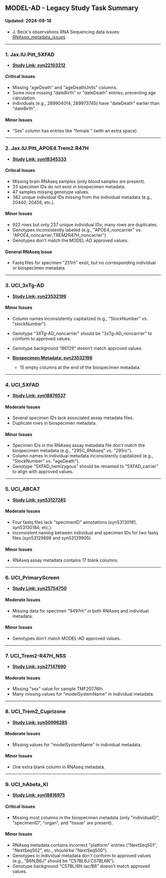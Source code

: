 ## **MODEL-AD - Legacy Study Task Summary**
#### Updated: 2024-09-18

- J. Beck's observations RNA Sequencing data issues: [RNAseq_metadata_issues](docs/MODEL-AD_RNAseq_metadata_issues.md)

---

### **1. Jax.IU.Pitt_5XFAD**  
- **[Study Link: syn22103212](https://www.synapse.org/#!Synapse:syn22103212)**  

#### **Critical Issues**  
- Missing "ageDeath" and "ageDeathUnits" columns.  
- Some mice missing "dateBirth" or "dateDeath" entries, preventing age calculation.  
- Individuals (e.g., 289904014, 289973785) have "dateDeath" earlier than "dateBirth".

#### **Minor Issues**  
- "Sex" column has entries like "female " (with an extra space).

---

### **2. Jax.IU.Pitt_APOE4.Trem2.R47H**  
- **[Study Link: syn18345333](https://www.synapse.org/#!Synapse:syn18345333)**  

#### **Critical Issues**  
- Missing brain RNAseq samples (only blood samples are present).  
- 33 specimen IDs do not exist in biospecimen metadata.  
- 47 samples missing genotype values.  
- 382 unique individual IDs missing from the individual metadata (e.g., 20440, 20456, etc.).

#### **Minor Issues**  
- 922 rows but only 237 unique individual IDs; many rows are duplicates.  
- Genotypes inconsistently labeled (e.g., "APOE4_noncarrier" vs. "APOE4_noncarrier;TREM2R47H_noncarrier").  
- Genotypes don't match the MODEL-AD approved values.

#### **General RNAseq Issue**  
- Fastq files for specimen "251rh" exist, but no corresponding individual or biospecimen metadata.

---

### **3. UCI_3xTg-AD**  
- **[Study Link: syn23532199](https://www.synapse.org/#!Synapse:syn23532199)**  

#### **Minor Issues**  
- Column names inconsistently capitalized (e.g., "StockNumber" vs. "stockNumber").  
- Genotype "3XTg-AD_noncarrier" should be "3xTg-AD_noncarrier" to conform to approved values.  
- Genotype background "B6129" doesn't match approved values.

- **[Biospecimen Metadata: syn23532198](https://www.synapse.org/#!Synapse:syn23532198)**  
  - 15 empty columns at the end of the biospecimen metadata.

---

### **4. UCI_5XFAD**  
- **[Study Link: syn18876537](https://www.synapse.org/#!Synapse:syn18876537)**  

#### **Moderate Issues**  
- Several specimen IDs lack associated assay metadata files.  
- Duplicate rows in biospecimen metadata.

#### **Minor Issues**  
- Specimen IDs in the RNAseq assay metadata file don't match the biospecimen metadata (e.g., "295C_RNAseq" vs. "295rc").  
- Column names in individual metadata inconsistently capitalized (e.g., "StockNumber" vs. "ageDeath").  
- Genotype "5XFAD_hemizygous" should be renamed to "5XFAD_carrier" to align with approved values.

---

### **5. UCI_ABCA7**  
- **[Study Link: syn53127285](https://www.synapse.org/#!Synapse:syn53127285)**  

#### **Moderate Issues**  
- Four fastq files lack "specimenID" annotations (syn53130181, syn53130184, etc.).  
- Inconsistent naming between individual and specimen IDs for two fastq files (syn53129898 and syn53129905).

#### **Minor Issues**  
- RNAseq assay metadata contains 17 blank columns.

---

### **6. UCI_PrimaryScreen**  
- **[Study Link: syn25754750](https://www.synapse.org/#!Synapse:syn25754750)**  

#### **Moderate Issues**  
- Missing data for specimen "9497rh" in both RNAseq and individual metadata.

#### **Minor Issues**  
- Genotypes don't match MODEL-AD approved values.

---

### **7. UCI_Trem2-R47H_NSS**  
- **[Study Link: syn27147690](https://www.synapse.org/#!Synapse:syn27147690)**  

#### **Moderate Issues**  
- Missing "sex" value for sample TMF20776lh.  
- Many missing values for "modelSystemName" in individual metadata.

---

### **8. UCI_Trem2_Cuprizone**  
- **[Study Link: syn50996285](https://www.synapse.org/#!Synapse:syn50996285)**  

#### **Moderate Issues**  
- Missing values for "modelSystemName" in individual metadata.

#### **Minor Issues**  
- One extra blank column in RNAseq metadata.

---

### **9. UCI_hAbeta_KI**  
- **[Study Link: syn18816975](https://www.synapse.org/#!Synapse:syn18816975)**  

#### **Critical Issues**  
- Missing most columns in the biospecimen metadata (only "individualID", "specimenID", "organ", and "tissue" are present).  

#### **Minor Issues**  
- RNAseq metadata contains incorrect "platform" entries ("NextSeq501", "NextSeq502", etc., should be "NextSeq500").  
- Genotypes in individual metadata don't conform to approved values (e.g., "B6N;B6J" should be "C57BL6J:C57BL6N").  
- Genotype background "C57BL/6N tac/B6" doesn't match approved values.

